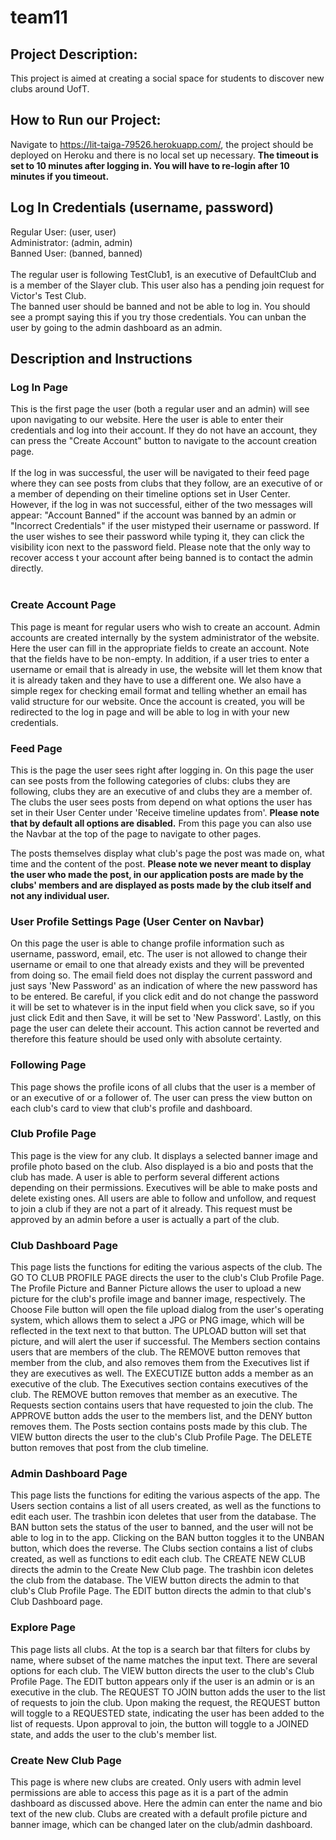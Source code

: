 # team11
## Project Description:
This project is aimed at creating a social space for students to discover new clubs around UofT.

## How to Run our Project:
Navigate to https://lit-taiga-79526.herokuapp.com/, the project should be deployed on Heroku and there is no local set up necessary. __The timeout is set to 10 minutes after logging in. You will have to re-login after 10 minutes if you timeout.__

## Log In Credentials (username, password)
Regular User: (user, user) </br>
Administrator: (admin, admin) </br>
Banned User: (banned, banned) </br>
</br>
The regular user is following TestClub1, is an executive of DefaultClub and is a member of the Slayer club. This user also has a pending join request for Victor's Test Club. 
</br>
The banned user should be banned and not be able to log in. You should see a prompt saying this if you try those credentials. You can unban the user by going to the admin dashboard as an admin.


## Description and Instructions
### Log In Page
This is the first page the user (both a regular user and an admin) will see upon navigating to our website. Here the user is able to enter their credentials and log into their account. If they do not have an account, they can press the "Create Account" button to navigate to the account creation page. <br/>
<br/>
If the log in was successful, the user will be navigated to their feed page where they can see posts from clubs that they follow, are an executive of or a member of depending on their timeline options set in User Center.</br>
However, if the log in was not successful, either of the two messages will appear: "Account Banned" if the account was banned by an admin or "Incorrect Credentials" if the user mistyped their username or password. If the user wishes to see their password while typing it, they can click the visibility icon next to the password field. Please note that the only way to recover access t your account after being banned is to contact the admin directly. <br/>
<br/>

### Create Account Page
This page is meant for regular users who wish to create an account. Admin accounts are created internally by the system administrator of the website. Here the user can fill in the appropriate fields to create an account. Note that the fields have to be non-empty. In addition, if a user tries to enter a username or email that is already in use, the website will let them know that it is already taken and they have to use a different one. We also have a simple regex for checking email format and telling whether an email has valid structure for our website. Once the account is created, you will be redirected to the log in page and will be able to log in with your new credentials.

### Feed Page
This is the page the user sees right after logging in. On this page the user can see posts from the following categories of clubs: clubs they are following, clubs they are an executive of and clubs they are a member of. The clubs the user sees posts from depend on what options the user has set in their User Center under 'Receive timeline updates from'. __Please note that by default all options are disabled.__ From this page you can also use the Navbar at the top of the page to navigate to other pages. </br>

The posts themselves display what club's page the post was made on, what time and the content of the post. __Please note we never meant to display the user who made the post, in our application posts are made by the clubs' members and are displayed as posts made by the club itself and not any individual user.__

### User Profile Settings Page (User Center on Navbar)
On this page the user is able to change profile information such as username, password, email, etc. The user is not allowed to change their username or email to one that already exists and they will be prevented from doing so. The email field does not display the current password and just says 'New Password' as an indication of where the new password has to be entered. Be careful, if you click edit and do not change the password it will be set to whatever is in the input field when you click save, so if you just click Edit and then Save, it will be set to 'New Password'. Lastly, on this page the user can delete their account. This action cannot be reverted and therefore this feature should be used only with absolute certainty. 

### Following Page
This page shows the profile icons of all clubs that the user is a member of or an executive of or a follower of. The user can press the view button on each club's card to view that club's profile and dashboard.

### Club Profile Page
This page is the view for any club. It displays a selected banner image and profile photo based on the club. Also displayed is a bio and posts that the club has made. A user is able to perform several different actions depending on their permissions. Executives will be able to make posts and delete existing ones. All users are able to follow and unfollow, and request to join a club if they are not a part of it already. This request must be approved by an admin before a user is actually a part of the club.

### Club Dashboard Page
This page lists the functions for editing the various aspects of the club. The GO TO CLUB PROFILE PAGE directs the user to the club's Club Profile Page. 
The Profile Picture and Banner Picture allows the user to upload a new picture for the club's profile image and banner image, respectively. The Choose File button will open the file upload dialog from the user's operating system, which allows them to select a JPG or PNG image, which will be reflected in the text next to that button. The UPLOAD button will set that picture, and will alert the user if successful. 
The Members section contains users that are members of the club. The REMOVE button removes that member from the club, and also removes them from the Executives list if they are executives as well. The EXECUTIZE button adds a member as an executive of the club. 
The Executives section contains executives of the club. The REMOVE button removes that member as an executive. 
The Requests section contains users that have requested to join the club. The APPROVE button adds the user to the members list, and the DENY button removes them. 
The Posts section contains posts made by this club. The VIEW button directs the user to the club's Club Profile Page. The DELETE button removes that post from the club timeline.  

### Admin Dashboard Page
This page lists the functions for editing the various aspects of the app. 
The Users section contains a list of all users created, as well as the functions to edit each user. The trashbin icon deletes that user from the database. The BAN button sets the status of the user to banned, and the user will not be able to log in to the app. Clicking on the BAN button toggles it to the UNBAN button, which does the reverse. 
The Clubs section contains a list of clubs created, as well as functions to edit each club. The CREATE NEW CLUB directs the admin to the Create New Club page. The trashbin icon deletes the club from the database. The VIEW button directs the admin to that club's Club Profile Page. The EDIT button directs the admin to that club's Club Dashboard page. 

### Explore Page

This page lists all clubs. At the top is a search bar that filters for clubs by name, where subset of the name matches the input text. There are several options for each club. The VIEW button directs the user to the club's Club Profile Page. The EDIT button appears only if the user is an admin or is an executive in the club. The REQUEST TO JOIN button adds the user to the list of requests to join the club. Upon making the request, the REQUEST button will toggle to a REQUESTED state, indicating the user has been added to the list of requests. Upon approval to join, the button will toggle to a JOINED state, and adds the user to the club's member list. 

### Create New Club Page

This page is where new clubs are created. Only users with admin level permissions are able to access this page as it is a part of the admin dashboard as discussed above. Here the admin can enter the name and bio text of the new club. Clubs are created with a default profile picture and banner image, which can be changed later on the club/admin dashboard.
